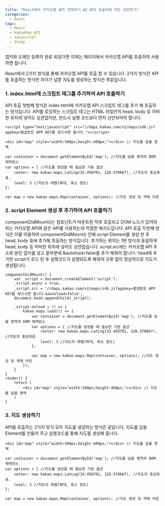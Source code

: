 ```yaml
---
title: "React에서 카카오맵 API 연동하기 #2 API 호출하여 지도 생성하기"
categories:
  - React
tags:
  - React
  - KaKaoMap API
  - Javascript
  - Study
---
```


앱키와 도메인 등록이 완료 되었다면 이제는 페이지에서 카카오맵 API를 호출하여 사용하면 됩니다.

React에서 2가지 방식을 통해 카카오맵 API를 호출 할 수 있습니다. 2가지 방식은 API를 호출하는 방식만 차이가 날뿐 지도를 생성하는 방식은 똑같습니다.

### 1. index.html에 스크립트 태그를 추가하여 API 호출하기
API 호출 첫번째 방식은 index.html에 카카오맵 API 스크립트 태그를 추가 해 호출하는 방식입니다.
API를 로딩하는 스크립트 태그는 HTML 파일안의 head, body 등 어떠한 위치에 넣어도 상관없지만, 반드시 실행 코드보다 먼저 선언되어야 합니다.

```
<script type="text/javascript" src="//dapi.kakao.com/v2/maps/sdk.js?appkey=발급받은 APP KEY를 넣으시면 됩니다."></script>

<div id="map" style="width:500px;height:400px;"></div> // 지도를 담을 영역

var container = document.getElementById('map'); //지도를 담을 영역의 DOM 레퍼런스
var options = { //지도를 생성할 때 필요한 기본 옵션
	center: new kakao.maps.LatLng(33.450701, 126.570667), //지도의 중심좌표.
	level: 3 //지도의 레벨(확대, 축소 정도)
};

var map = new kakao.maps.Map(container, options); //지도 생성 및 객체 리턴
```

### 2. script Element 생성 후 추가하여 API 호출하기
componentDidMount()는 컴포넌트가 마운트된 직후 호출되고 DOM 노드가 있어야 하는 카카오맵 API와 같은 API를 사용하는데 적절한 메서드입니다.
API 호출 두번째 방식은 이를 이용하여 componentDidMount() 안에 script Element를 생성 한 후 head, body 등에 추가해 호출하는 방식입니다.
추가하는 위치는 1번 방식과 동일하게 head, body 등 어떠한 위치에 넣어도 상관없습니다.
script.src에는 카카오맵 API 주소와 본인 앱키를 넣고 끝부분에 &autoload=false를 추가 해줘야 합니다.
head에 추가한 script가 로드 된 후 실행코드가 실행되도록 해줘야 오류 없이 정상적으로 지도가 생성됩니다.

```
componentDidMount() {
    var _script = document.createElement('script');
    _script.async = true;
    _script.src = '//dapi.kakao.com/v2/maps/sdk.js?appkey=발급받은 APP KEY를 넣으시면 됩니다.&autoload=false';
    document.head.appendChild(_script);

    _script.onload = () => {
        kakao.maps.load(() => {
            var container = document.getElementById('map'); //지도를 담을 영역의 DOM 레퍼런스
            var options = { //지도를 생성할 때 필요한 기본 옵션
                center: new kakao.maps.LatLng(33.450701, 126.570667), //지도의 중심좌표.
                level: 3 //지도의 레벨(확대, 축소 정도)
            };

            var map = new kakao.maps.Map(container, options); //지도 생성 및 객체 리턴
        });
    }
}
render() {
    return (
        <div id="map" style="width:500px;height:400px;"></div> // 지도를 담을 영역
    )
}
```

### 3. 지도 생성하기
API를 호출하는 2가지 방식 모두 지도를 생성하는 방식은 같습니다. 지도를 담을 Element를 만들어 주고 실행코드를 통해 지도를 생성해 줍니다.

```
<div id="map" style="width:500px;height:400px;"></div> // 지도를 담을 영역

var container = document.getElementById('map'); //지도를 담을 영역의 DOM 레퍼런스
var options = { //지도를 생성할 때 필요한 기본 옵션
	center: new kakao.maps.LatLng(33.450701, 126.570667), //지도의 중심좌표.
	level: 3 //지도의 레벨(확대, 축소 정도)
};

var map = new kakao.maps.Map(container, options); //지도 생성 및 객체 리턴
```